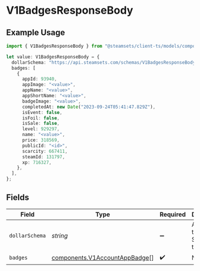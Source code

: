 # V1BadgesResponseBody

## Example Usage

```typescript
import { V1BadgesResponseBody } from "@steamsets/client-ts/models/components";

let value: V1BadgesResponseBody = {
  dollarSchema: "https://api.steamsets.com/schemas/V1BadgesResponseBody.json",
  badges: [
    {
      appId: 93940,
      appImage: "<value>",
      appName: "<value>",
      appShortName: "<value>",
      badgeImage: "<value>",
      completedAt: new Date("2023-09-24T05:41:47.829Z"),
      isEvent: false,
      isFoil: false,
      isSale: false,
      level: 929297,
      name: "<value>",
      price: 318569,
      publicId: "<id>",
      scarcity: 667411,
      steamId: 131797,
      xp: 716327,
    },
  ],
};
```

## Fields

| Field                                                                          | Type                                                                           | Required                                                                       | Description                                                                    | Example                                                                        |
| ------------------------------------------------------------------------------ | ------------------------------------------------------------------------------ | ------------------------------------------------------------------------------ | ------------------------------------------------------------------------------ | ------------------------------------------------------------------------------ |
| `dollarSchema`                                                                 | *string*                                                                       | :heavy_minus_sign:                                                             | A URL to the JSON Schema for this object.                                      | https://api.steamsets.com/schemas/V1BadgesResponseBody.json                    |
| `badges`                                                                       | [components.V1AccountAppBadge](../../models/components/v1accountappbadge.md)[] | :heavy_check_mark:                                                             | N/A                                                                            |                                                                                |